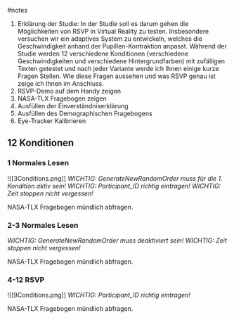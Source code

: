 #notes 

1. Erklärung der Studie:
   In der Studie soll es darum gehen die Möglichkeiten von RSVP in Virtual Reality zu testen. Insbesondere versuchen wir ein adaptives System zu entwickeln, welches die Geschwindigkeit anhand der Pupillen-Kontraktion anpasst.
   Während der Studie werden 12 verschiedene Konditionen (verschiedene Geschwindigkeiten und verschiedene Hintergrundfarben) mit zufälligen Texten getestet und nach jeder Variante werde ich Ihnen einige kurze Fragen Stellen.
   Wie diese Fragen aussehen und was RSVP genau ist zeige ich Ihnen im Anschluss.
2. RSVP-Demo auf dem Handy zeigen
3. NASA-TLX Fragebogen zeigen
4. Ausfüllen der Einverständniserklärung
5. Ausfüllen des Demographischen Fragebogens
6. Eye-Tracker Kalibrieren

## 12 Konditionen ##
### 1 Normales Lesen ###
![[3Conditions.png]]
*WICHTIG: GenerateNewRandomOrder muss für die 1. Kondition aktiv sein!*
*WICHTIG: Participant_ID richtig eintragen!*
*WICHTIG: Zeit stoppen nicht vergessen!*

NASA-TLX Fragebogen mündlich abfragen.

### 2-3 Normales Lesen ###
*WICHTIG: GenerateNewRandomOrder muss deaktiviert sein!*
*WICHTIG: Zeit stoppen nicht vergessen!*

NASA-TLX Fragebogen mündlich abfragen.

### 4-12 RSVP ###
![[9Conditions.png]]
*WICHTIG: Participant_ID richtig eintragen!*

NASA-TLX Fragebogen mündlich abfragen.